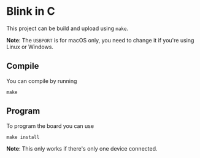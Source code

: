 # Blink in C

This project can be build and upload using `make`. 

**Note**: The `USBPORT` is for macOS only, you need to change it if you're using Linux or Windows.

## Compile

You can compile by running

```
make
```

## Program

To program the board you can use

```
make install
```

**Note**: This only works if there's only one device connected.